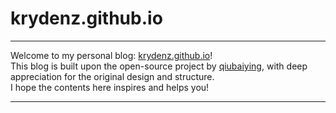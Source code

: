 # krydenz.github.io

---

Welcome to my personal blog: [krydenz.github.io](http://krydenz.github.io)!    
This blog is built upon the open-source project by [qiubaiying](https://github.com/qiubaiying/qiubaiying.github.io), with deep appreciation for the original design and structure.   
I hope the contents here inspires and helps you!

---
